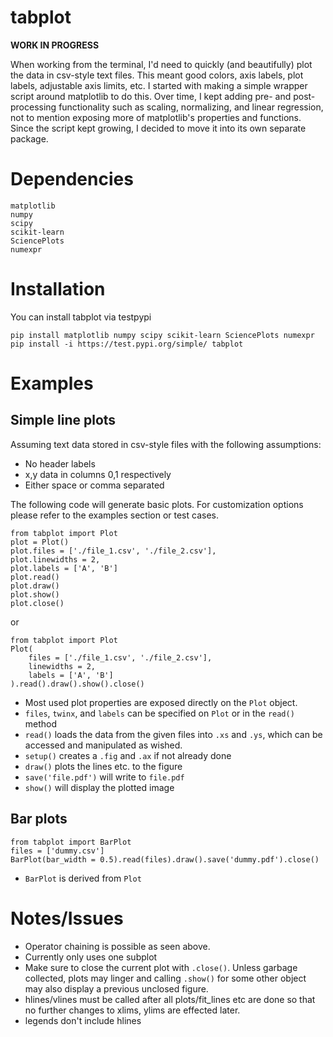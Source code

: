 # tabplot

**WORK IN PROGRESS**

When working from the terminal, I'd need to quickly (and beautifully) plot the data in csv-style text files. This meant good colors, axis labels, plot labels, adjustable axis limits, etc. I started with making a simple wrapper script around matplotlib to do this. Over time, I kept adding pre- and post-processing functionality such as scaling, normalizing, and linear regression, not to mention exposing more of matplotlib's properties and functions. Since the script kept growing, I decided to move it into its own separate package.

# Dependencies
```
matplotlib
numpy
scipy
scikit-learn
SciencePlots
numexpr
```

# Installation

You can install tabplot via testpypi

```
pip install matplotlib numpy scipy scikit-learn SciencePlots numexpr
pip install -i https://test.pypi.org/simple/ tabplot
```

# Examples

## Simple line plots

Assuming text data stored in csv-style files with the following assumptions:

- No header labels
- x,y data in columns 0,1 respectively
- Either space or comma separated

The following code will generate basic plots. For customization options please refer to the examples section or test cases.

```
from tabplot import Plot
plot = Plot()
plot.files = ['./file_1.csv', './file_2.csv'],
plot.linewidths = 2,
plot.labels = ['A', 'B']
plot.read()
plot.draw()
plot.show()
plot.close()
```

or

```
from tabplot import Plot
Plot(
    files = ['./file_1.csv', './file_2.csv'],
    linewidths = 2,
    labels = ['A', 'B']
).read().draw().show().close()
```

- Most used plot properties are exposed directly on the `Plot` object.
- `files`, `twinx`, and `labels` can be specified on `Plot` or in the `read()` method
- `read()` loads the data from the given files into `.xs` and `.ys`, which can be accessed and manipulated as wished.
- `setup()` creates a `.fig` and `.ax` if not already done
- `draw()` plots the lines etc. to the figure
- `save('file.pdf')` will write to `file.pdf`
- `show()` will display the plotted image

## Bar plots

```
from tabplot import BarPlot
files = ['dummy.csv']
BarPlot(bar_width = 0.5).read(files).draw().save('dummy.pdf').close()
```

- `BarPlot` is derived from `Plot`

# Notes/Issues
- Operator chaining is possible as seen above. 
- Currently only uses one subplot
- Make sure to close the current plot with `.close()`. Unless garbage collected, plots may linger and calling `.show()` for some other object may also display a previous unclosed figure.
- hlines/vlines must be called after all plots/fit_lines etc are done so that no further changes to xlims, ylims are effected later.
- legends don't include hlines
